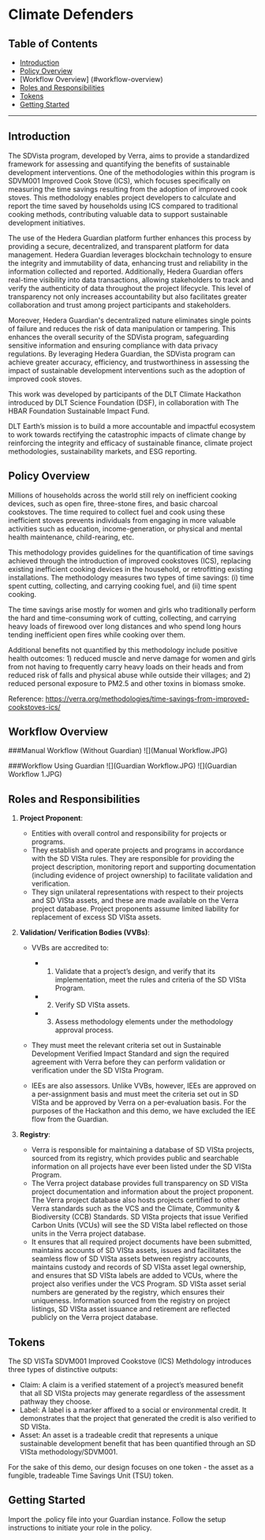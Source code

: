 # Climate Defenders

## Table of Contents

- [Introduction](#introduction)
- [Policy Overview](#policy-overview)
- [Workflow Overview] (#workflow-overview)
- [Roles and Responsibilities](#roles-and-responsibilities)
- [Tokens](#tokens)
- [Getting Started](#getting-started)

---

## Introduction

The SDVista program, developed by Verra, aims to provide a standardized framework for assessing and quantifying the benefits of sustainable development interventions. One of the methodologies within this program is SDVM001 Improved Cook Stove (ICS), which focuses specifically on measuring the time savings resulting from the adoption of improved cook stoves. This methodology enables project developers to calculate and report the time saved by households using ICS compared to traditional cooking methods, contributing valuable data to support sustainable development initiatives.

The use of the Hedera Guardian platform further enhances this process by providing a secure, decentralized, and transparent platform for data management. Hedera Guardian leverages blockchain technology to ensure the integrity and immutability of data, enhancing trust and reliability in the information collected and reported. Additionally, Hedera Guardian offers real-time visibility into data transactions, allowing stakeholders to track and verify the authenticity of data throughout the project lifecycle. This level of transparency not only increases accountability but also facilitates greater collaboration and trust among project participants and stakeholders.

Moreover, Hedera Guardian's decentralized nature eliminates single points of failure and reduces the risk of data manipulation or tampering. This enhances the overall security of the SDVista program, safeguarding sensitive information and ensuring compliance with data privacy regulations. By leveraging Hedera Guardian, the SDVista program can achieve greater accuracy, efficiency, and trustworthiness in assessing the impact of sustainable development interventions such as the adoption of improved cook stoves.

This work was developed by participants of the DLT Climate Hackathon introduced by DLT Science Foundation (DSF), in collaboration with The HBAR Foundation Sustainable Impact Fund.

DLT Earth’s mission is to build a more accountable and impactful ecosystem to work towards rectifying the catastrophic impacts of climate change by reinforcing the integrity and efficacy of sustainable finance, climate project methodologies, sustainability markets, and ESG reporting. 

## Policy Overview

Millions of households across the world still rely on inefficient cooking devices, such as open fire, three-stone fires, and basic charcoal cookstoves. The time required to collect fuel and cook using these inefficient stoves prevents individuals from engaging in more valuable activities such as education, income-generation, or physical and mental health maintenance, child-rearing, etc.

This methodology provides guidelines for the quantification of time savings achieved through the introduction of improved cookstoves (ICS), replacing existing inefficient cooking devices in the household, or retrofitting existing installations. The methodology measures two types of time savings: (i) time spent cutting, collecting, and carrying cooking fuel, and (ii) time spent cooking.

The time savings arise mostly for women and girls who traditionally perform the hard and time-consuming work of cutting, collecting, and carrying heavy loads of firewood over long distances and who spend long hours tending inefficient open fires while cooking over them.

Additional benefits not quantified by this methodology include positive health outcomes: 1) reduced muscle and nerve damage for women and girls from not having to frequently carry heavy loads on their heads and from reduced risk of falls and physical abuse while outside their villages; and 2) reduced personal exposure to PM2.5 and other toxins in biomass smoke.

Reference:
https://verra.org/methodologies/time-savings-from-improved-cookstoves-ics/

## Workflow Overview

###Manual Workflow (Without Guardian)
![](Manual Workflow.JPG)

###Workflow Using Guardian
![](Guardian Workflow.JPG)
![](Guardian Workflow 1.JPG)

## Roles and Responsibilities

1. **Project Proponent**:
   - Entities with overall control and responsibility for projects or programs. 
   - They establish and operate projects and programs in accordance with the SD VISta rules. They are responsible for providing the project description, monitoring report and supporting documentation (including evidence of project ownership) to facilitate validation and verification.
   - They sign unilateral representations with respect to their projects and SD VISta assets, and these are made available on the Verra project database. Project proponents assume limited liability for replacement of excess SD VISta assets.
   
2. **Validation/ Verification Bodies (VVBs)**:
   - VVBs are accredited to:
      - 1. Validate that a project’s design, and verify that its implementation, meet the rules and criteria of the SD VISta Program.
      - 2. Verify SD VISta assets. 
      - 3. Assess methodology elements under the methodology approval process.

   - They must meet the relevant criteria set out in Sustainable Development Verified Impact Standard and sign the required agreement with Verra before they can perform validation or verification under the SD VISta Program.
   - IEEs are also assessors. Unlike VVBs, however, IEEs are approved on a per-assignment basis and must meet the criteria set out in SD VISta and be approved by Verra on a per-evaluation basis. For the purposes of the Hackathon and this demo, we have excluded the IEE flow from the Guardian.

3. **Registry**:
   - Verra is responsible for maintaining a database of SD VISta projects, sourced from its registry, which provides public and searchable information on all projects have ever been listed under the SD VISta Program. 
   - The Verra project database provides full transparency on SD VISta project documentation and information about the project proponent. The Verra project database also hosts projects certified to other Verra standards such as the VCS and the Climate, Community & Biodiversity (CCB) Standards. SD VISta projects that issue Verified Carbon Units (VCUs) will see the SD VISta label reflected on those units in the Verra project database. 
   - It ensures that all required project documents have been submitted, maintains accounts of SD VISta assets, issues and facilitates the seamless flow of SD VISta assets between registry accounts, maintains custody and records of SD VISta asset legal ownership, and ensures that SD VISta labels are added to VCUs, where the project also verifies under the VCS Program. SD VISta asset serial numbers are generated by the registry, which ensures their uniqueness. Information sourced from the registry on project listings, SD VISta asset issuance and retirement are reflected publicly on the Verra project database. 

## Tokens

The SD VISTa SDVM001 Improved Cookstove (ICS) Methdology introduces three types of distinctive outputs:

- Claim: A claim is a verified statement of a project’s measured benefit that all SD VISta projects may generate regardless of the assessment pathway they choose.
- Label: A label is a marker affixed to a social or environmental credit. It demonstrates that the project that generated the credit is also verified to SD VISta.
- Asset: An asset is a tradeable credit that represents a unique sustainable development benefit that has been quantified through an SD VISta methodology/SDVM001.

For the sake of this demo, our design focuses on one token - the asset as a fungible, tradeable Time Savings Unit (TSU) token.

## Getting Started

Import the .policy file into your Guardian instance.
Follow the setup instructions to initiate your role in the policy.

